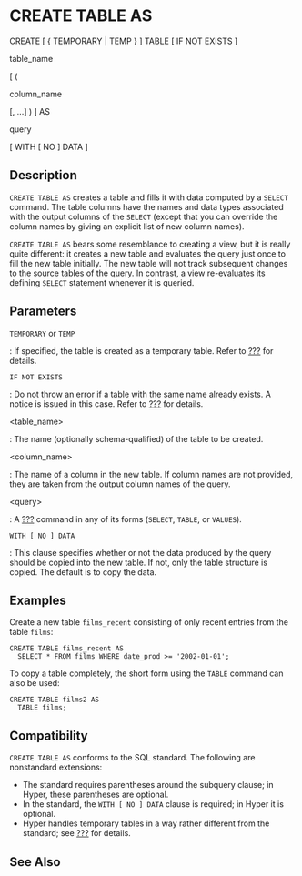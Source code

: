 # CREATE TABLE AS

CREATE \[ { TEMPORARY \| TEMP } \] TABLE \[ IF NOT EXISTS \]

table_name

\[ (

column_name

\[, \...\] ) \] AS

query

\[ WITH \[ NO \] DATA \]

## Description

`CREATE TABLE AS` creates a table and fills it with data computed by a
`SELECT` command. The table columns have the names and data types
associated with the output columns of the `SELECT` (except that you can
override the column names by giving an explicit list of new column
names).

`CREATE TABLE AS` bears some resemblance to creating a view, but it is
really quite different: it creates a new table and evaluates the query
just once to fill the new table initially. The new table will not track
subsequent changes to the source tables of the query. In contrast, a
view re-evaluates its defining `SELECT` statement whenever it is
queried.

## Parameters

`TEMPORARY` or `TEMP`

:   If specified, the table is created as a temporary table. Refer to
    [???](#sql-createtable) for details.

`IF NOT EXISTS`

:   Do not throw an error if a table with the same name already exists.
    A notice is issued in this case. Refer to [???](#sql-createtable)
    for details.

\<table_name\>

:   The name (optionally schema-qualified) of the table to be created.

\<column_name\>

:   The name of a column in the new table. If column names are not
    provided, they are taken from the output column names of the query.

\<query\>

:   A [???](#sql-select) command in any of its forms (`SELECT`, `TABLE`,
    or `VALUES`).

`WITH [ NO ] DATA`

:   This clause specifies whether or not the data produced by the query
    should be copied into the new table. If not, only the table
    structure is copied. The default is to copy the data.

## Examples

Create a new table `films_recent` consisting of only recent entries from
the table `films`:

    CREATE TABLE films_recent AS
      SELECT * FROM films WHERE date_prod >= '2002-01-01';

To copy a table completely, the short form using the `TABLE` command can
also be used:

    CREATE TABLE films2 AS
      TABLE films;

## Compatibility

`CREATE TABLE AS` conforms to the SQL standard. The following are
nonstandard extensions:

-   The standard requires parentheses around the subquery clause; in
    Hyper, these parentheses are optional.
-   In the standard, the `WITH [ NO ] DATA` clause is required; in Hyper
    it is optional.
-   Hyper handles temporary tables in a way rather different from the
    standard; see [???](#sql-createtable) for details.

## See Also
